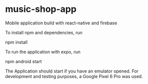 # music-shop-app
Mobile application build with react-native and firebase

To install npm and dependencies, run 

npm install

To run the application with expo, run

npm android start

The Application should start if you have an emulator opened.
For development and testing purposes, a Google Pixel 6 Pro was used.
